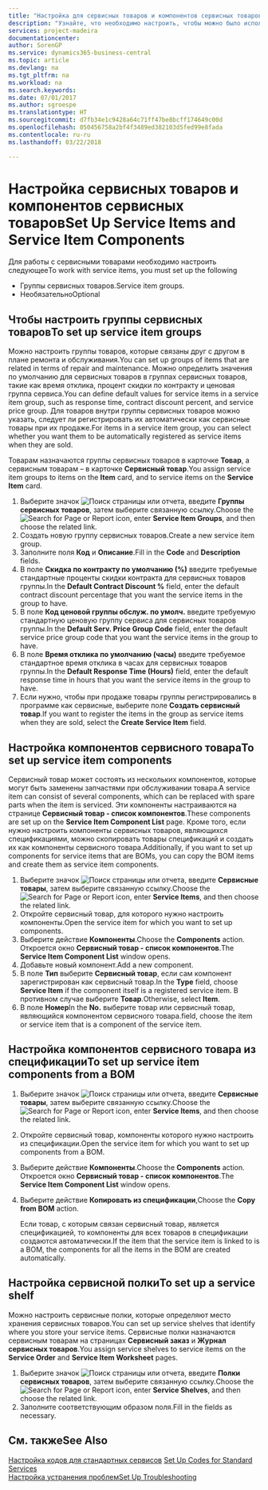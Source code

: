 ```yaml
---
title: "Настройка для сервисных товаров и компонентов сервисных товаров | Документы Майкрософт"
description: "Узнайте, что необходимо настроить, чтобы можно было использовать сервисные товары, включая такие значения по умолчанию, как время отклика, процент скидки по контракту и ценовая группа сервиса."
services: project-madeira
documentationcenter: 
author: SorenGP
ms.service: dynamics365-business-central
ms.topic: article
ms.devlang: na
ms.tgt_pltfrm: na
ms.workload: na
ms.search.keywords: 
ms.date: 07/01/2017
ms.author: sgroespe
ms.translationtype: HT
ms.sourcegitcommit: d7fb34e1c9428a64c71ff47be8bcff174649c00d
ms.openlocfilehash: 050456758a2bf4f3489ed382103d5fed99e8fada
ms.contentlocale: ru-ru
ms.lasthandoff: 03/22/2018

---
```

# <a name="set-up-service-items-and-service-item-components"></a><span data-ttu-id="f2e8e-103">Настройка сервисных товаров и компонентов сервисных товаров</span><span class="sxs-lookup"><span data-stu-id="f2e8e-103">Set Up Service Items and Service Item Components</span></span>
<span data-ttu-id="f2e8e-104">Для работы с сервисными товарами необходимо настроить следующее</span><span class="sxs-lookup"><span data-stu-id="f2e8e-104">To work with service items, you must set up the following</span></span>

* <span data-ttu-id="f2e8e-105">Группы сервисных товаров.</span><span class="sxs-lookup"><span data-stu-id="f2e8e-105">Service item groups.</span></span>
* <span data-ttu-id="f2e8e-106">Необязательно</span><span class="sxs-lookup"><span data-stu-id="f2e8e-106">Optional</span></span>

## <a name="to-set-up-service-item-groups"></a><span data-ttu-id="f2e8e-107">Чтобы настроить группы сервисных товаров</span><span class="sxs-lookup"><span data-stu-id="f2e8e-107">To set up service item groups</span></span>
<span data-ttu-id="f2e8e-108">Можно настроить группы товаров, которые связаны друг с другом в плане ремонта и обслуживания.</span><span class="sxs-lookup"><span data-stu-id="f2e8e-108">You can set up groups of items that are related in terms of repair and maintenance.</span></span> <span data-ttu-id="f2e8e-109">Можно определить значения по умолчанию для сервисных товаров в группах сервисных товаров, такие как время отклика, процент скидки по контракту и ценовая группа сервиса.</span><span class="sxs-lookup"><span data-stu-id="f2e8e-109">You can define default values for service items in a service item group, such as response time, contract discount percent, and service price group.</span></span> <span data-ttu-id="f2e8e-110">Для товаров внутри группы сервисных товаров можно указать, следует ли регистрировать их автоматически как сервисные товары при их продаже.</span><span class="sxs-lookup"><span data-stu-id="f2e8e-110">For items in a service item group, you can select whether you want them to be automatically registered as service items when they are sold.</span></span>  

<span data-ttu-id="f2e8e-111">Товарам назначаются группы сервисных товаров в карточке **Товар**, а сервисным товарам – в карточке **Сервисный товар**.</span><span class="sxs-lookup"><span data-stu-id="f2e8e-111">You assign service item groups to items on the **Item** card, and to service items on the **Service Item** card.</span></span>  

1. <span data-ttu-id="f2e8e-112">Выберите значок ![Поиск страницы или отчета](media/ui-search/search_small.png "Значок поиска страницы или отчета"), введите **Группы сервисных товаров**, затем выберите связанную ссылку.</span><span class="sxs-lookup"><span data-stu-id="f2e8e-112">Choose the ![Search for Page or Report](media/ui-search/search_small.png "Search for Page or Report icon") icon, enter **Service Item Groups**, and then choose the related link.</span></span>  
2. <span data-ttu-id="f2e8e-113">Создать новую группу сервисных товаров.</span><span class="sxs-lookup"><span data-stu-id="f2e8e-113">Create a new service item group.</span></span>  
3. <span data-ttu-id="f2e8e-114">Заполните поля **Код** и **Описание**.</span><span class="sxs-lookup"><span data-stu-id="f2e8e-114">Fill in the **Code** and **Description** fields.</span></span>  
4. <span data-ttu-id="f2e8e-115">В поле **Скидка по контракту по умолчанию (%)** введите требуемые стандартные проценты скидки контракта для сервисных товаров группы.</span><span class="sxs-lookup"><span data-stu-id="f2e8e-115">In the **Default Contract Discount %** field, enter the default contract discount percentage that you want the service items in the group to have.</span></span>  
5. <span data-ttu-id="f2e8e-116">В поле **Код ценовой группы обслуж. по умолч.** введите требуемую стандартную ценовую группу сервиса для сервисных товаров группы.</span><span class="sxs-lookup"><span data-stu-id="f2e8e-116">In the **Default Serv. Price Group Code** field, enter the default service price group code that you want the service items in the group to have.</span></span>  
6. <span data-ttu-id="f2e8e-117">В поле **Время отклика по умолчанию (часы)** введите требуемое стандартное время отклика в часах для сервисных товаров группы.</span><span class="sxs-lookup"><span data-stu-id="f2e8e-117">In the **Default Response Time (Hours)** field, enter the default response time in hours that you want the service items in the group to have.</span></span>  
7. <span data-ttu-id="f2e8e-118">Если нужно, чтобы при продаже товары группы регистрировались в программе как сервисные, выберите поле **Создать сервисный товар**.</span><span class="sxs-lookup"><span data-stu-id="f2e8e-118">If you want to register the items in the group as service items when they are sold, select the **Create Service Item** field.</span></span>  

## <a name="to-set-up-service-item-components"></a><span data-ttu-id="f2e8e-119">Настройка компонентов сервисного товара</span><span class="sxs-lookup"><span data-stu-id="f2e8e-119">To set up service item components</span></span>
<span data-ttu-id="f2e8e-120">Сервисный товар может состоять из нескольких компонентов, которые могут быть заменены запчастями при обслуживании товара.</span><span class="sxs-lookup"><span data-stu-id="f2e8e-120">A service item can consist of several components, which can be replaced with spare parts when the item is serviced.</span></span> <span data-ttu-id="f2e8e-121">Эти компоненты настраиваются на странице **Сервисный товар - список компонентов**.</span><span class="sxs-lookup"><span data-stu-id="f2e8e-121">These components are set up on the **Service Item Component List** page.</span></span> <span data-ttu-id="f2e8e-122">Кроме того, если нужно настроить компоненты сервисных товаров, являющихся спецификациями, можно скопировать товары спецификаций и создать их как компоненты сервисного товара.</span><span class="sxs-lookup"><span data-stu-id="f2e8e-122">Additionally, if you want to set up components for service items that are BOMs, you can copy the BOM items and create them as service item components.</span></span>

1. <span data-ttu-id="f2e8e-123">Выберите значок ![Поиск страницы или отчета](media/ui-search/search_small.png "Значок поиска страницы или отчета"), введите **Сервисные товары**, затем выберите связанную ссылку.</span><span class="sxs-lookup"><span data-stu-id="f2e8e-123">Choose the ![Search for Page or Report](media/ui-search/search_small.png "Search for Page or Report icon") icon, enter **Service Items**, and then choose the related link.</span></span>
2. <span data-ttu-id="f2e8e-124">Откройте сервисный товар, для которого нужно настроить компоненты.</span><span class="sxs-lookup"><span data-stu-id="f2e8e-124">Open the service item for which you want to set up components.</span></span>  
3. <span data-ttu-id="f2e8e-125">Выберите действие **Компоненты**.</span><span class="sxs-lookup"><span data-stu-id="f2e8e-125">Choose the **Components** action.</span></span> <span data-ttu-id="f2e8e-126">Откроется окно **Сервисный товар - список компонентов**.</span><span class="sxs-lookup"><span data-stu-id="f2e8e-126">The **Service Item Component List** window opens.</span></span>  
4. <span data-ttu-id="f2e8e-127">Добавьте новый компонент.</span><span class="sxs-lookup"><span data-stu-id="f2e8e-127">Add a new component.</span></span>  
5. <span data-ttu-id="f2e8e-128">В поле **Тип** выберите **Сервисный товар**, если сам компонент зарегистрирован как сервисный товар.</span><span class="sxs-lookup"><span data-stu-id="f2e8e-128">In the **Type** field, choose **Service Item** if the component itself is a registered service item.</span></span> <span data-ttu-id="f2e8e-129">В противном случае выберите **Товар**.</span><span class="sxs-lookup"><span data-stu-id="f2e8e-129">Otherwise, select **Item**.</span></span>  
6. <span data-ttu-id="f2e8e-130">В поле **Номер**</span><span class="sxs-lookup"><span data-stu-id="f2e8e-130">In the **No.**</span></span> <span data-ttu-id="f2e8e-131">выберите товар или сервисный товар, являющийся компонентом сервисного товара.</span><span class="sxs-lookup"><span data-stu-id="f2e8e-131">field, choose the item or service item that is a component of the service item.</span></span>  

## <a name="to-set-up-service-item-components-from-a-bom"></a><span data-ttu-id="f2e8e-132">Настройка компонентов сервисного товара из спецификации</span><span class="sxs-lookup"><span data-stu-id="f2e8e-132">To set up service item components from a BOM</span></span>
1.  <span data-ttu-id="f2e8e-133">Выберите значок ![Поиск страницы или отчета](media/ui-search/search_small.png "Значок поиска страницы или отчета"), введите **Сервисные товары**, затем выберите связанную ссылку.</span><span class="sxs-lookup"><span data-stu-id="f2e8e-133">Choose the ![Search for Page or Report](media/ui-search/search_small.png "Search for Page or Report icon") icon, enter **Service Items**, and then choose the related link.</span></span>  
2. <span data-ttu-id="f2e8e-134">Откройте сервисный товар, компоненты которого нужно настроить из спецификации.</span><span class="sxs-lookup"><span data-stu-id="f2e8e-134">Open the service item for which you want to set up components from a BOM.</span></span>  
3. <span data-ttu-id="f2e8e-135">Выберите действие **Компоненты**.</span><span class="sxs-lookup"><span data-stu-id="f2e8e-135">Choose the **Components** action.</span></span> <span data-ttu-id="f2e8e-136">Откроется окно **Сервисный товар - список компонентов**.</span><span class="sxs-lookup"><span data-stu-id="f2e8e-136">The **Service Item Component List** window opens.</span></span>  
4. <span data-ttu-id="f2e8e-137">Выберите действие **Копировать из спецификации**,</span><span class="sxs-lookup"><span data-stu-id="f2e8e-137">Choose the **Copy from BOM** action.</span></span>  

    <span data-ttu-id="f2e8e-138">Если товар, с которым связан сервисный товар, является спецификацией, то компоненты для всех товаров в спецификации создаются автоматически.</span><span class="sxs-lookup"><span data-stu-id="f2e8e-138">If the item that the service item is linked to is a BOM, the components for all the items in the BOM are created automatically.</span></span>  

## <a name="to-set-up-a-service-shelf"></a><span data-ttu-id="f2e8e-139">Настройка сервисной полки</span><span class="sxs-lookup"><span data-stu-id="f2e8e-139">To set up a service shelf</span></span>
<span data-ttu-id="f2e8e-140">Можно настроить сервисные полки, которые определяют место хранения сервисных товаров.</span><span class="sxs-lookup"><span data-stu-id="f2e8e-140">You can set up service shelves that identify where you store your service items.</span></span> <span data-ttu-id="f2e8e-141">Сервисные полки назначаются сервисным товарам на страницах **Сервисный заказ** и **Журнал сервисных товаров**.</span><span class="sxs-lookup"><span data-stu-id="f2e8e-141">You assign service shelves to service items on the **Service Order** and **Service Item Worksheet** pages.</span></span>  

1. <span data-ttu-id="f2e8e-142">Выберите значок ![Поиск страницы или отчета](media/ui-search/search_small.png "Значок поиска страницы или отчета"), введите **Полки сервисных товаров**, затем выберите связанную ссылку.</span><span class="sxs-lookup"><span data-stu-id="f2e8e-142">Choose the ![Search for Page or Report](media/ui-search/search_small.png "Search for Page or Report icon") icon, enter **Service Shelves**, and then choose the related link.</span></span>
2. <span data-ttu-id="f2e8e-143">Заполните соответствующим образом поля.</span><span class="sxs-lookup"><span data-stu-id="f2e8e-143">Fill in the fields as necessary.</span></span>

## <a name="see-also"></a><span data-ttu-id="f2e8e-144">См. также</span><span class="sxs-lookup"><span data-stu-id="f2e8e-144">See Also</span></span>
<span data-ttu-id="f2e8e-145">[Настройка кодов для стандартных сервисов](service-how-setup-service-coding.md) </span><span class="sxs-lookup"><span data-stu-id="f2e8e-145">[Set Up Codes for Standard Services](service-how-setup-service-coding.md) </span></span>  
[<span data-ttu-id="f2e8e-146">Настройка устранения проблем</span><span class="sxs-lookup"><span data-stu-id="f2e8e-146">Set Up Troubleshooting</span></span>](service-how-setup-troubleshooting.md)

